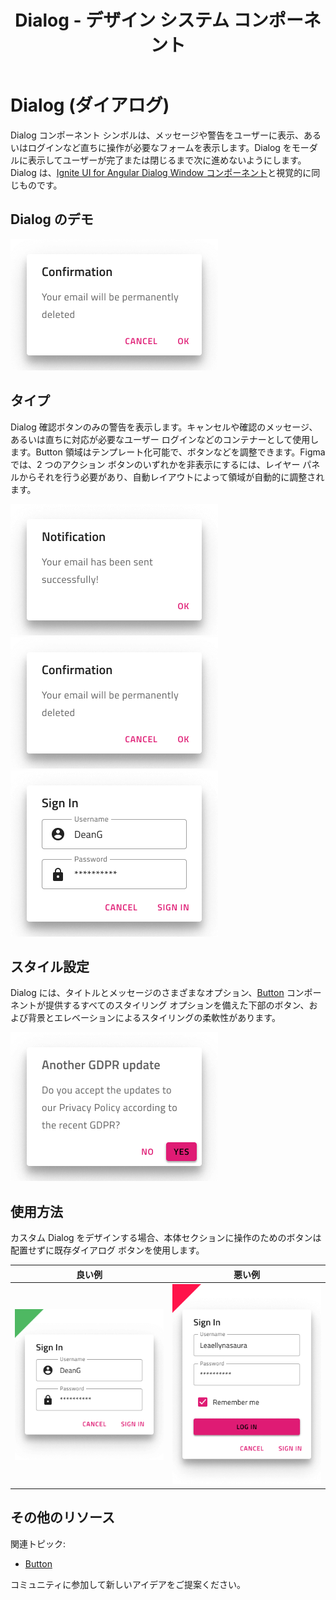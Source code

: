 ﻿---
title: Dialog - デザイン システム コンポーネント
_description: Dialog コンポーネント シンボルは、メッセージや警告をモーダル形式でユーザーに表示します。
_keywords: デザイン システム, デザイン システム UX, UI キット, Figma, Ignite UI for Angular, Figma to Angular, Angular, Angular デザイン システム, Figma からコードをエクスポート, Angular 用のデザイン キット, Figma HTML, Figma to HTML, Figma UI キット
_language: ja
---

# Dialog (ダイアログ)

Dialog コンポーネント シンボルは、メッセージや警告をユーザーに表示、あるいはログインなど直ちに操作が必要なフォームを表示します。Dialog をモーダルに表示してユーザーが完了または閉じるまで次に進めないようにします。Dialog は、[Ignite UI for Angular Dialog Window コンポーネント](https://jp.infragistics.com/products/ignite-ui-angular/angular/components/dialog.html)と視覚的に同じものです。

## Dialog のデモ

<img class="responsive-img" src="../images/dialog_demo.png" srcset="../images/dialog_demo@2x.png 2x" />

## タイプ

Dialog 確認ボタンのみの警告を表示します。キャンセルや確認のメッセージ、あるいは直ちに対応が必要なユーザー ログインなどのコンテナーとして使用します。Button 領域はテンプレート化可能で、ボタンなどを調整できます。Figma では、2 つのアクション ボタンのいずれかを非表示にするには、レイヤー パネルからそれを行う必要があり、自動レイアウトによって領域が自動的に調整されます。

<img class="responsive-img" src="../images/dialog_alert.png" srcset="../images/dialog_alert@2x.png 2x" />
<img class="responsive-img" src="../images/dialog_standard.png" srcset="../images/dialog_standard@2x.png 2x" />
<img class="responsive-img" src="../images/dialog_custom.png" srcset="../images/dialog_custom@2x.png 2x" />

## スタイル設定

Dialog には、タイトルとメッセージのさまざまなオプション、[Button](button.md) コンポーネントが提供するすべてのスタイリング オプションを備えた下部のボタン、および背景とエレベーションによるスタイリングの柔軟性があります。

<img class="responsive-img" src="../images/dialog_styling.png" srcset="../images/dialog_styling@2x.png 2x" />

## 使用方法

カスタム Dialog をデザインする場合、本体セクションに操作のためのボタンは配置せずに既存ダイアログ ボタンを使用します。

| 良い例                            | 悪い例                           |
| ----------------------------- | ------------------------------- |
| <img class="responsive-img" src="../images/dialog_do1.png" srcset="../images/dialog_do1@2x.png 2x" /> | <img class="responsive-img" src="../images/dialog_dont1.png" srcset="../images/dialog_dont1@2x.png 2x" /> |

## その他のリソース

関連トピック:

- [Button](button.md)
  <div class="divider--half"></div>

コミュニティに参加して新しいアイデアをご提案ください。
